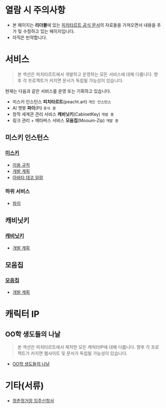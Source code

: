 # 열람 시 주의사항

* 본 페이지는 **리더블**에 있는 [피치타르트 공식 문서](https://docs.peacht.art/)의 자료들을 가져오면서 내용을 추가 및 수정하고 있는 페이지입니다.
* 아직은 빈약합니다. 

# 서비스

> 본 섹션은 피치타르트에서 개발하고 운영하는 모든 서비스에 대해 다룹니다. 향후 각 프로젝트가 커지면 문서가 독립될 가능성이 있습니다.

현재는 다음과 같은 서비스를 운영 또는 기획하고 있습니다.

* 미스키 인스턴스 **피치타르트**(peacht.art) `개인 인스턴스`
* AI 챗봇 **파이**(Pi) `휴식 중`
* 창작 세계관 관리 서비스 **캐비닛키**(CabinetKey) `개발 중`
* 링크 관리 + 메타버스 서비스 **모음집**(Mooum-Zip) `개발 중`

## 미스키 인스턴스

### [미스키](/docs/미스키)
* [이용 규칙](/docs/미스키/이용%20규칙)
* [개발 계획](/docs/미스키/개발%20계획)
* [아바타 데코 일람](/docs/미스키/아바타%20데코%20일람)

### 하위 서비스
* [파이](/docs/미스키/파이)

## 캐비닛키

### [캐비닛키](/docs/캐비닛키)
* [개발 계획](/docs/모음집/개발%20계획)

## 모음집

### [모음집](/docs/모음집)
* [개발 계획](/docs/모음집/개발%20계획)

# 캐릭터 IP

## OO학 생도들의 나날

> 본 섹션은 피치타르트에서 제작한 모든 캐릭터IP에 대해 다룹니다. 향후 각 프로젝트가 커지면 웹사이트 및 문서가 독립될 가능성이 있습니다.

* [OO학 생도들의 나날](/docs/OO학%20생도들의%20나날)

# 기타(서류)

* [청춘정거장 입주신청서](/docs/서류/청춘정거장%20입주신청서)